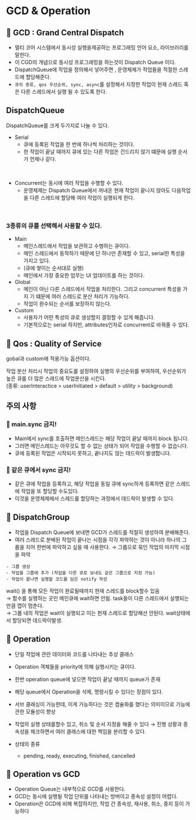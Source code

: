 # GCD & Operation

## 📌 GCD : Grand Central Dispatch

- 멀티 코어 시스템에서 동시성 실행을제공하는 프로그래밍 언어 요소, 라이브러리를 말한다.
- 이 CGD의 개념으로 동시성 프로그래밍을 하는것이 Dispatch Queue 이다.
- DispatchQueue에 작업을 정의해서 넣어주면 , 운영체제가 작업들을 적절한 스레드에 할당해준다.
- `큐의 종류, qos 우선순위, sync, async`를 설정해서 지정한 작업이 현재 스레드 혹은 다른 스레드에서 실행 될 수 있도록 한다.

## DispatchQueue
DispatchQueue를 크게 두가지로 나눌 수 있다.
- Serial
  - 큐에 등록된 작업을 한 번에 하나씩 처리하는 것이다.
  - 한 작업이 끝날 때까지 큐에 있는 다른 작업은 건드리지 않기 떄문에 실행 순서가 언제나 같다.

</br>

- Concurrent는 동시에 여러 작업을 수행할 수 있다.
  - 운영체제는 Dispatch Queue에서 꺼내온 현재 작업이 끝나지 않아도 다음작업을 다른 스레드에 할당해 여러 작업이 실행되게 한다.

</br>

### 3종류의 큐를 선택해서 사용할 수 있다.
- Main
  - 메인스레드에서 작업을 보관하고 수행하는 큐이다.
  - 메인 스레드에서 동작하기 때문에 단 하나만 존재할 수 있고, serial한 특성을 가지고 있다.
  - (큐에 쌓이는 순서대로 실행)
  - 메인에서 가장 중요한 업무는 UI 업데이트를 하는 것이다.
- Global
  - 메인이 아닌 다른 스레드에서 작업을 처리한다. 그리고 concurrent 특성을 가지 기 떄문에 여러 스레드로 분산 처리가 가능하다.
  - 작업이 완수되는 순서를 보장하지 않는다.
- Custom
  - 사용자가 어떤 특성의 큐로 생성할지 결정할 수 있게 해줍니다.
  - 기본적으로는 serial 하지만, attributes인자로 concurrent로 바꿔줄 수 있다.

## 📌 Qos : Quality of Service

gobal과 custom에 적용가능 옵션이다.

작업 분산 처리시 작업의 중요도를 설정하여 실행의 우선순위를 부여하여, 우선순위가 높은 큐를 더 많은 스레드에 작업분산을 시킨다.  
(종류: userInteractice > userInitiated > default > utility > background)


## 주의 사항
### 📌 main.sync 금지!

- Main에서 sync를 호출하면 메인스레드는 해당 작업이 끝날 때까지 block 됩니다.
- 그러면 메인스레드는 아무것도 할 수 없는 상태가 되어 작업을 수행할 수 없습니다.
- 큐에 등록된 작업은 시작되지 못하고, 끝나지도 않는 데드락이 발생합니다.


### 📌 같은 큐에서 sync 금지!

- 같은 큐에 작업을 등록하고, 해당 작업을 동일 큐에 sync하게 등록하면 같은 스레드에 작업을 또 할당할 수도있다.  
- 이것을 운영체제에서 스레드를 할당하는 과정에서 데드락이 발생할 수 있다.


## 📌 DispatchGroup

- 작업을 Dispatch Queue에 보내면 GCD가 스레드를 적절히 생성하여 분배해준다.
- 여러 스레드로 분배된 작업이 끝나는 시점을 각각 파악하는 것이 아니라 하나의 그룹을 지어 한번에 파악하고 싶을 때 사용한다.
→ 그룹으로 묶인 작업의 마지막 시점을 파악

```
- 그룹 생성
- 작업을 그룹에 추가 (작업을 다른 큐로 보내도 같은 그룹으로 지정 가능)
- 작업이 끝나면 실행할 코드를 담은 notify 작성
```

wait() 을 통해 모든 작업이 완료될때까지 현재 스레드를 block할수 있음  
→ 함수를 실행하는 곳인 메인큐에 wait하면 안됨. task들이 다른 스레드에서 실행되는만큼 앱이 멈춘다.  
→ 그룹 내의 작업은 wait이 실행되고 이는 현재 스레드로 할당해선 안된다. wait상태에서 할당되면 데드락이발생.


## 📌 Operation

- 단일 작업에 관란 데이터와 코드를 나타내는 추상 클래스
- Operation 객체들을 priority에 의해 실행시키는 큐이다.
- 한번 operation queue에 넣으면 작업이 끝날 때까지 queue가 존재
- 해당 queue에서 Operation을 삭제, 명령시킬 수 있다는 장점이 있다.
- 서브 클래싱이 가능한데, 이게 가능하다는 것은 캡슐화를 했다는 의미이므로 기능에 관한 모듈성이 향상
- 작업의 실행 상태를할수 있고, 취소 및 순서 지정을 해줄 수 있다
→ 진행 상황과 종속성을 체크하면서 여러 클래스에 대한 책임을 분리할 수 있다.

- 상태의 종류
    - pending, ready, executing, finished, cancelled


## 📌 Operation vs GCD

- Operation Queue는 내부적으로 GCD를 사용한다.
- GCD는 동시에 실행될 작업 단위를 나타내는 방버이고 종속성 설정이 어렵다.
- Operation은 GCD에 비해 복잡하지만, 작업 간 종속성, 재사용, 취소, 중지 등이 가능하다
